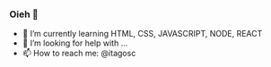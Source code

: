### Oieh 👋


- 🌱 I’m currently learning HTML, CSS, JAVASCRIPT, NODE, REACT
- 🤔 I’m looking for help with ...
- 📫 How to reach me: @itagosc


